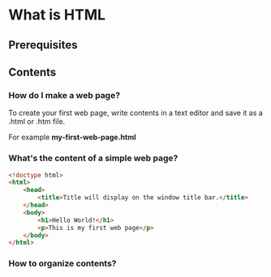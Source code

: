 # What is HTML

## Prerequisites

## Contents

### How do I make a web page?

To create your first web page, write contents in a text editor and save it as a .html or .htm file. 

For example **my-first-web-page.html**

### What's the content of a simple web page?

```html
<!doctype html>
<html>
    <head>
        <title>Title will display on the window title bar.</title>
    </head>
    <body>
        <h1>Hello World!</h1>
        <p>This is my first web page</p>
    </body>
</html>

```

### How to organize contents?


